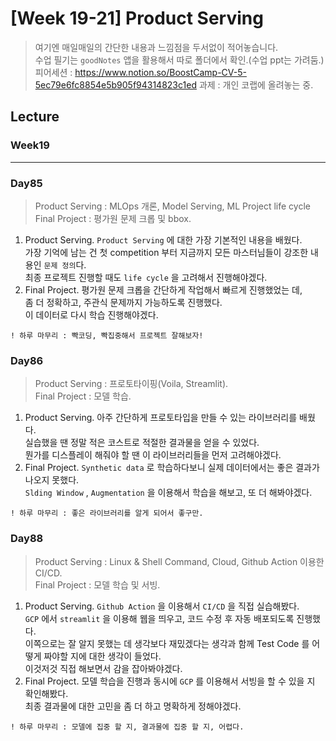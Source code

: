 # [Week 19-21] Product Serving

> 여기엔 매일매일의 간단한 내용과 느낌점을 두서없이 적어놓습니다.  
> 수업 필기는 `goodNotes` 앱을 활용해서 따로 폴더에서 확인.(수업 ppt는 가려둠.)  
> 피어세션 : https://www.notion.so/BoostCamp-CV-5-5ec79e6fc8854e5b905f94314823c1ed
> 과제    : 개인 코랩에 올려놓는 중.  

## Lecture
### Week19
----------------
### Day85
> Product Serving : MLOps 개론, Model Serving, ML Project life cycle  
> Final Project : 평가원 문제 크롭 및 bbox.  
1. Product Serving.
    `Product Serving` 에 대한 가장 기본적인 내용을 배웠다.  
    가장 기억에 남는 건 첫 competition 부터 지금까지 모든 마스터님들이 강조한 내용인 `문제 정의`다.  
    최종 프로젝트 진행할 때도 `life cycle` 을 고려해서 진행해야겠다.  
2. Final Project.
    평가원 문제 크롭을 간단하게 작업해서 빠르게 진행했었는 데,  
    좀 더 정확하고, 주관식 문제까지 가능하도록 진행했다.  
    이 데이터로 다시 학습 진행해야겠다.  
```
! 하루 마무리 : 빡코딩, 빡집중해서 프로젝트 잘해보자!
```

### Day86
> Product Serving : 프로토타이핑(Voila, Streamlit).  
> Final Project : 모델 학습.  
1. Product Serving.
    아주 간단하게 프로토타입을 만들 수 있는 라이브러리를 배웠다.  
    실습했을 땐 정말 적은 코스트로 적절한 결과물을 얻을 수 있었다.  
    뭔가를 디스플레이 해줘야 할 땐 이 라이브러리들을 먼저 고려해야겠다.  
2. Final Project.
    `Synthetic data` 로 학습하다보니 실제 데이터에서는 좋은 결과가 나오지 못했다.  
    `Slding Window` , `Augmentation` 을 이용해서 학습을 해보고, 또 더 해봐야겠다.  
```
! 하루 마무리 : 좋은 라이브러리를 알게 되어서 좋구만.  
```

### Day88
> Product Serving : Linux & Shell Command, Cloud, Github Action 이용한 CI/CD.  
> Final Project : 모델 학습 및 서빙.  
1. Product Serving.
    `Github Action` 을 이용해서 `CI/CD` 을 직접 실습해봤다.  
    `GCP` 에서 `streamlit` 을 이용해 웹을 띄우고, 코드 수정 후 자동 배포되도록 진행했다.  
    이쪽으로는 잘 알지 못했는 데 생각보다 재밌겠다는 생각과 함께 Test Code 를 어떻게 짜야할 지에 대한 생각이 들었다.  
    이것저것 직접 해보면서 감을 잡아봐야겠다.  
2. Final Project.
    모델 학습을 진행과 동시에 `GCP` 를 이용해서 서빙을 할 수 있을 지 확인해봤다.  
    최종 결과물에 대한 고민을 좀 더 하고 명확하게 정해야겠다.  
```
! 하루 마무리 : 모델에 집중 할 지, 결과물에 집중 할 지, 어렵다. 
```